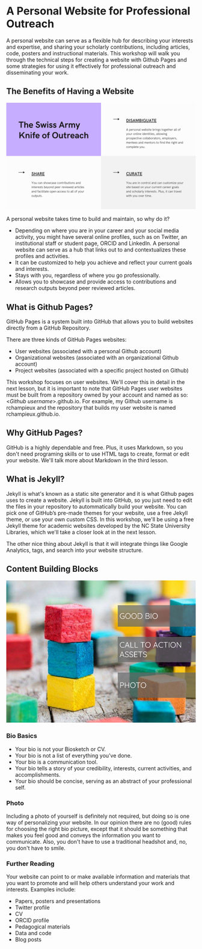 # A Personal Website for Professional Outreach
A personal website can serve as a flexible hub for describing your interests and expertise, and sharing your scholarly contributions, including articles, code, posters and instructional materials.  This workshop will walk you through the technical steps for creating a website with Github Pages and some strategies for using it effectively for professional outreach and disseminating your work.

## The Benefits of Having a Website
![Disambiguate, Share and Curate](../images/website_benefits.png)

A personal website takes time to build and maintain, so why do it?

- Depending on where you are in your career and your social media activity, you might have several online profiles, such as on Twitter, an institutional staff or student page, ORCID and LinkedIn.  A personal website can serve as a hub that links out to and contextualizes these profiles and activities.
- It can be customized to help you achieve and reflect your current goals and interests.  
- Stays with you, regardless of where you go professionally.
- Allows you to showcase and provide access to contributions and research outputs beyond peer reviewed articles.

## What is Github Pages?
GitHub Pages is a system built into GitHub that allows you to build websites directly from a GitHub Repository.

There are three kinds of GitHub Pages websites:

- User websites (associated with a personal Github account)
- Organizational websites (associated with an organizational Github account)
- Project websites (associated with a specific project hosted on Github)

This workshop focuses on user websites.  We'll cover this in detail in the next lesson, but it is important to note that GitHub Pages user websites must be built from a repository owned by your account and named as so:  <*Github username*>.github.io.  For example, my Github username is rchampieux and the repository that builds my user website is named rchampieux.github.io.

## Why GitHub Pages?
GitHub is a highly dependable and free.  Plus, it uses Markdown, so you don't need programing skills or to use HTML tags to create, format or edit your website.  We'll talk more about Markdown in the third lesson.  

## What is Jekyll?
Jekyll is what's known as a static site generator and it is what Github pages uses to create a website.  Jekyll is built into GitHub, so you just need to edit the files in your repository to autommatically build your website.  You can pick one of GitHub’s pre-made themes for your website, use a free Jekyll theme, or use your own custom CSS.  In this workshop, we'll be using a free Jekyll theme for academic websites developed by the NC State University Libraries, which we'll take a closer look at in the next lesson.

The other nice thing about Jekyll is that it will integrate things like Google Analytics, tags, and search into your website structure.

## Content Building Blocks
![Building Blocks](../images/building_blocks.png)
### Bio Basics
- Your bio is not your Biosketch or CV.
- Your bio is not a list of everything you’ve done.
- Your bio is a communication tool.
- Your bio tells a story of your credibility, interests, current activities, and accomplishments.
- Your bio should be concise, serving as an abstract of your professional self.
### Photo
Including a photo of yourself is definitely not required, but doing so is one way of personalizing your website.  In our opinion there are no (good) rules for choosing the right bio picture, except that it should be something that makes you feel good and conveys the information you want to communicate. Also, you don't have to use a traditional headshot and, no, you don't have to smile.  
### Further Reading
Your website can point to or make available information and materials that you want to promote and will help others understand your work and interests.  Examples include:
- Papers, posters and presentations
- Twitter profile
- CV
- ORCID profile
- Pedagogical materials
- Data and code
- Blog posts





